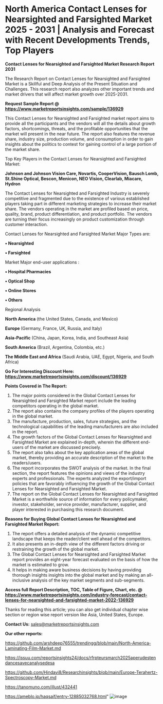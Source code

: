 # North America Contact Lenses for Nearsighted and Farsighted Market 2025 - 2031 | Analysis and Forecast with Recent Developments Trends, Top Players

<strong>Contact Lenses for Nearsighted and Farsighted Market Research Report 2031</strong>

The Research Report on Contact Lenses for Nearsighted and Farsighted Market is a Skillful and Deep Analysis of the Present Situation and Challenges. This research report also analyzes other important trends and market drivers that will affect market growth over 2025-2031.

<strong>Request Sample Report @ <a href=https://www.marketreportsinsights.com/sample/136929>https://www.marketreportsinsights.com/sample/136929</a></strong>

This Contact Lenses for Nearsighted and Farsighted market report aims to provide all the participants and the vendors will all the details about growth factors, shortcomings, threats, and the profitable opportunities that the market will present in the near future. The report also features the revenue share, industry size, production volume, and consumption in order to gain insights about the politics to contest for gaining control of a large portion of the market share.

Top Key Players in the Contact Lenses for Nearsighted and Farsighted Market:

<strong>Johnson and Johnson Vision Care, Novartis, CooperVision, Bausch  Lomb, St.Shine Optical, Bescon, Menicon, NEO Vision, Clearlab, Miacare, Hydron</strong>

The Contact Lenses for Nearsighted and Farsighted Industry is severely competitive and fragmented due to the existence of various established players taking part in different marketing strategies to increase their market share. The vendors operating in the market are profiled based on price, quality, brand, product differentiation, and product portfolio. The vendors are turning their focus increasingly on product customization through customer interaction.

Contact Lenses for Nearsighted and Farsighted Market Major Types are:

<strong>• Nearsighted

• Farsighted</strong>

Market Major end-user applications :

<strong>• Hospital Pharmacies

• Optical Shop

• Online Stores

• Others</strong>

Regional Analysis

</u><strong><b>North America</b></strong> (the United States, Canada, and Mexico)

<strong><b>Europe </b></strong>(Germany, France, UK, Russia, and Italy)

<strong><b>Asia-Pacific</b></strong> (China, Japan, Korea, India, and Southeast Asia)

<strong><b>South America</b></strong> (Brazil, Argentina, Colombia, etc.)

<strong><b>The Middle East and Africa</b></strong> (Saudi Arabia, UAE, Egypt, Nigeria, and South Africa)

<strong>Go For Interesting Discount Here: <a href=https://www.marketreportsinsights.com/discount/136929>https://www.marketreportsinsights.com/discount/136929</a></strong>

<strong>Points Covered in The Report:</strong>
<ol>
  <li>The major points considered in the Global Contact Lenses for Nearsighted and Farsighted Market report include the leading competitors operating in the global market.</li>
  <li>The report also contains the company profiles of the players operating in the global market.</li>
  <li>The manufacture, production, sales, future strategies, and the technological capabilities of the leading manufacturers are also included in the report.</li>
  <li>The growth factors of the Global Contact Lenses for Nearsighted and Farsighted Market are explained in-depth, wherein the different end-users of the market are discussed precisely.</li>
  <li>The report also talks about the key application areas of the global market, thereby providing an accurate description of the market to the readers/users.</li>
  <li>The report incorporates the SWOT analysis of the market. In the final section, the report features the opinions and views of the industry experts and professionals. The experts analyzed the export/import policies that are favorably influencing the growth of the Global Contact Lenses for Nearsighted and Farsighted Market.</li>
  <li>The report on the Global Contact Lenses for Nearsighted and Farsighted Market is a worthwhile source of information for every policymaker, investor, stakeholder, service provider, manufacturer, supplier, and player interested in purchasing this research document.</li>
</ol>
<strong>Reasons for Buying Global Contact Lenses for Nearsighted and Farsighted Market Report:</strong>

<ol>
  <li>The report offers a detailed analysis of the dynamic competitive landscape that keeps the reader/client well ahead of the competitors.</li>
  <li>It also presents an in-depth view of the different factors driving or restraining the growth of the global market.</li>
  <li>The Global Contact Lenses for Nearsighted and Farsighted Market report provides an eight-year forecast evaluated on the basis of how the market is estimated to grow.</li>
  <li>It helps in making aware business decisions by having providing thorough insights insights into the global market and by making an all-inclusive analysis of the key market segments and sub-segments.</li>
</ol>
<strong>Access full Report Description, TOC, Table of Figure, Chart, etc. @ <a href=https://www.marketreportsinsights.com/industry-forecast/contact-lenses-for-nearsighted-and-farsighted-market-2022-136929>https://www.marketreportsinsights.com/industry-forecast/contact-lenses-for-nearsighted-and-farsighted-market-2022-136929</a></strong>


Thanks for reading this article; you can also get individual chapter wise section or region wise report version like Asia, United States, Europe.

<strong>Contact Us:</strong>
sales@marketreportsinsights.com

<strong>Our other reports:</strong>

<a href=https://github.com/arshdeep76555/trendingg/blob/main/North-America-Laminating-Film-Market.md>https://github.com/arshdeep76555/trendingg/blob/main/North-America-Laminating-Film-Market.md</a>

<a href=https://issuu.com/reportsinsights24/docs/rfrpteursmarch2025aperudestendancesavecanalysedesa>https://issuu.com/reportsinsights24/docs/rfrpteursmarch2025aperudestendancesavecanalysedesa</a>

<a href=https://github.com/Hindavi8/Researchinsights/blob/main/Europe-Terahertz-Spectroscopy-Market.md>https://github.com/Hindavi8/Researchinsights/blob/main/Europe-Terahertz-Spectroscopy-Market.md</a>

<a href=https://tanomuno.com/illust/432441>https://tanomuno.com/illust/432441</a>

<a href=https://ameblo.jp/haqsaif/entry-12885032768.html>https://ameblo.jp/haqsaif/entry-12885032768.html</a>"
![image](https://github.com/user-attachments/assets/ba02e637-17e8-479a-8e8f-2594990ba089)
